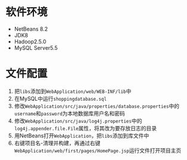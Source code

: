 # 软件环境
- NetBeans 8.2
- JDK8
- Hadoop2.5.0
- MySQL Server5.5

# 文件配置
1. 把`libs`添加到`WebApplication/web/WEB-INF/lib`中
2. 在MySQL中运行`shoppingdatabase.sql`
3. 修改`WebApplication/src/java/properties/database.properties`中的`username`和`password`为本地数据库用户名和密码
4. 修改`WebApplication/src/java/log4j.properties`中的`log4j.appender.file.File`属性，将其改为要存放日志的目录
5. 用NetBeans打开`WebApplication`，把`libs`添加到库文件中
6. 右键项目名-清理并构建，再通过右键`WebApplication/web/first/pages/HomePage.jsp`运行文件打开项目主页
